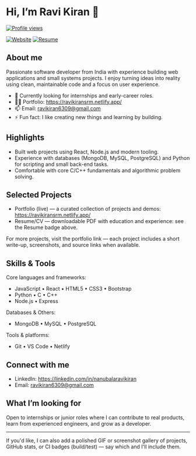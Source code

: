 
# Hi, I’m Ravi Kiran 👋

[![Profile views](https://komarev.com/ghpvc/?username=ravi1652&label=Profile%20views&color=0e75b6&style=flat)](https://github.com/ravi1652)

[![Website](https://img.shields.io/badge/Portfolio-Visit-blue?style=flat-square&logo=google-chrome)](https://ravikiransrm.netlify.app/)
[![Resume](https://img.shields.io/badge/Resume-PDF-green?style=flat-square&logo=adobe)](https://drive.google.com/file/d/1XKo6RPb2_RSq4ST1gRY-JO-tk2p0b8Cl/view?usp=sharing)

## About me

Passionate software developer from India with experience building web applications and small systems projects. I enjoy turning ideas into reality using clean, maintainable code and a focus on user experience.

- 🌱 Currently looking for internships and early-career roles.
- 👨‍💻 Portfolio: https://ravikiransrm.netlify.app/
- 📫 Email: ravikiran6309@gmail.com
- ⚡ Fun fact: I like creating new things and learning by building.

## Highlights

- Built web projects using React, Node.js and modern tooling.
- Experience with databases (MongoDB, MySQL, PostgreSQL) and Python for scripting and small back-end tasks.
- Comfortable with core C/C++ fundamentals and algorithmic problem solving.

## Selected Projects

- Portfolio (live) — a curated collection of projects and demos: https://ravikiransrm.netlify.app/
- Resume/CV — downloadable PDF with education and experience: see the Resume badge above.

For more projects, visit the portfolio link — each project includes a short write-up, screenshots, and source links when available.

## Skills & Tools

Core languages and frameworks:

- JavaScript • React • HTML5 • CSS3 • Bootstrap
- Python • C • C++
- Node.js • Express

Databases & Others:

- MongoDB • MySQL • PostgreSQL

Tools & platforms:

- Git • VS Code • Netlify

## Connect with me

- LinkedIn: https://linkedin.com/in/nanubalaravikiran
- Email: ravikiran6309@gmail.com

## What I’m looking for

Open to internships or junior roles where I can contribute to real products, learn from experienced engineers, and grow as a developer.

---

If you'd like, I can also add a polished GIF or screenshot gallery of projects, GitHub stats, or CI badges (build/test) — say which and I'll include them.




